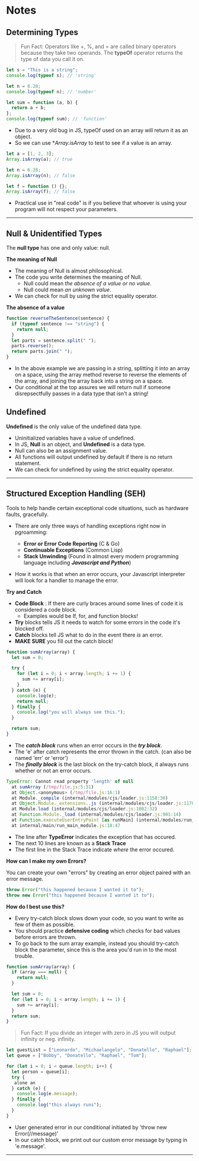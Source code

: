 # **Notes**

## **Determining Types**

> Fun Fact: Operators like +, %, and = are called binary operators because they take two operands.
> The **typeOf** operator returns the type of data you call it on.

```js
let s = "This is a string";
console.log(typeof s); // 'string'

let n = 6.28;
console.log(typeof n); // 'number'

let sum = function (a, b) {
  return a + b;
};
console.log(typeof sum); // 'function'
```

- Due to a very old bug in JS, typeOf used on an array will return it as an object.
- So we can use \*_Array.isArray_ to test to see if a value is an array.

```js
let a = [1, 2, 3];
Array.isArray(a); // true

let n = 6.28;
Array.isArray(n); // false

let f = function () {};
Array.isArray(f); // false
```

- Practical use in "real code" is if you believe that whoever is using your program will not respect your parameters.

---

## **Null & Unidentified Types**

The **null type** has one and only value: null.

**The meaning of Null**

- The meaning of Null is almost philosophical.
- The code you write determines the meaning of Null.
  - Null could mean _the absence of a value or no value_.
  - Null could mean _an unknown value_.
- We can check for null by using the strict equality operator.

**The absence of a value**

```js
function reverseTheSentence(sentence) {
  if (typeof sentence !== "string") {
    return null;
  }
  let parts = sentence.split(" ");
  parts.reverse();
  return parts.join(" ");
}
```

- In the above example we are passing in a string, splitting it into an array on a space, using the array method reverse to reverse the elements of the array, and joining the array back into a string on a space.
- Our conditional at the top assures we will return null if someone disrepsectfully passes in a data type that isn't a string!

## **Undefined**

**Undefined** is the only value of the undefined data type.

- Uninitialized variables have a value of undefined.
- In JS, **Null** is an object, and **Undefined** is a data type.
- Null can also be an assignment value.
- All functions will output undefined by default if there is no return statement.
- We can check for undefined by using the strict equality operator.

---

## **Structured Exception Handling (SEH)**

Tools to help handle certain exceptional code situations, such as hardware faults, gracefully.

- There are only three ways of handling exceptions right now in pgroamming:

  - **Error or Error Code Reporting** (C & Go)
  - **Continuable Exceptions** (Common Lisp)
  - **Stack Unwinding** (Found in almost every modern programming language including _**Javascript and Python**_)

- How it works is that when an error occurs, your Javascript interpreter will look for a handler to manage the error.

**Try and Catch**

- **Code Block** : If there are curly braces around some lines of code it is considered a code block.
  - Examples would be If, for, and function blocks!
- **Try** blocks tells JS it needs to watch for some errors in the code it's blocked off.
- **Catch** blocks tell JS what to do in the event there _is_ an error.
- **MAKE SURE** you fill out the catch block!

```js
function sumArray(array) {
  let sum = 0;

  try {
    for (let i = 0; i < array.length; i += 1) {
      sum += array[i];
    }
  } catch (e) {
    console.log(e);
    return null;
  } finally {
    console.log("you will always see this.");
  }

  return sum;
}
```

- The _**catch block**_ runs when an error occurs in the _**try block**_.
- The 'e' after catch represents the error thrown in the catch. (can also be named 'err' or 'error')
- The _**finally block**_ is the last block on the try-catch block, it always runs whether or not an error occurs.

```js
TypeError: Cannot read property 'length' of null
  at sumArray (/tmp/file.js:5:31)
  at Object.<anonymous> (/tmp/file.js:16:1)
  at Module._compile (internal/modules/cjs/loader.js:1158:30)
  at Object.Module._extensions..js (internal/modules/cjs/loader.js:1178:10)
  at Module.load (internal/modules/cjs/loader.js:1002:32)
  at Function.Module._load (internal/modules/cjs/loader.js:901:14)
  at Function.executeUserEntryPoint [as runMain] (internal/modules/run_main.js:74:12)
  at internal/main/run_main_module.js:18:47
```

- The line after **TypeError** indicates the exception that has occured.
- The next 10 lines are known as a **Stack Trace**
- The first line in the Stack Trace indicate _where_ the error occured.

**How can I make my own Errors?**

You can create your own "errors" by creating an error object paired with an error message.

```js
throw Error("this happened because I wanted it to");
throw new Error("this happened because I wanted it to");
```

**How do I best use this?**

- Every try-catch block slows down your code, so you want to write as few of them as possible.
- You should practice **defensive coding** which checks for bad values before errors are thrown.
- To go back to the sum array example, instead you should try-catch block the parameter, since this is the area you'd run in to the most trouble.

```js
function sumArray(array) {
  if (array === null) {
    return null;
  }

  let sum = 0;
  for (let i = 0; i < array.length; i += 1) {
    sum += array[i];
  }
  return sum;
}
```

> Fun Fact: If you divide an integer with zero in JS you will output infinity or neg. infinity.

```js
let guestList = ["Leonardo", "Michaelangelo", "Donatello", "Raphael"];
let queue = ["Bobby", "Donatello", "Raphael", "Tom"];

for (let i = 0; i < queue.length; i++) {
  let person = queue[i];
  try {
   alone an
  } catch (e) {
    console.log(e.message);
  } finally {
    console.log("this always runs");
  }
}
```

- User generated error in our conditional initiated by 'throw new Error(//message)'
- In our catch block, we print out our custom error message by typing in 'e.message'.

---
